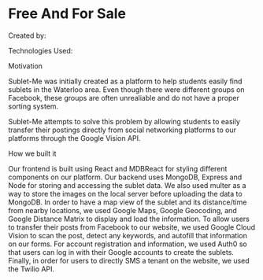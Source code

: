 # Free And For Sale
Created by:

Technologies Used:

Motivation

Sublet-Me was initially created as a platform to help students easily find sublets in the Waterloo area. Even though there were different groups on Facebook, these groups are often unrealiable and do not have a proper sorting system.

Sublet-Me attempts to solve this problem by allowing students to easily transfer their postings directly from social networking platforms to our platforms through the Google Vision API.

How we built it

Our frontend is built using React and MDBReact for styling different components on our platform. Our backend uses MongoDB, Express and Node for storing and accessing the sublet data. We also used multer as a way to store the images on the local server before uploading the data to MongoDB. In order to have a map view of the sublet and its distance/time from nearby locations, we used Google Maps, Google Geocoding, and Google Distance Matrix to display and load the information. To allow users to transfer their posts from Facebook to our website, we used Google Cloud Vision to scan the post, detect any keywords, and autofill that information on our forms. For account registration and information, we used Auth0 so that users can log in with their Google accounts to create the sublets. Finally, in order for users to directly SMS a tenant on the website, we used the Twilio API.
